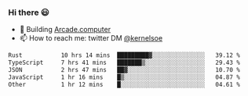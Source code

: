 ### Hi there 😃

- 🔨 Building [Arcade.computer](https://arcade.computer)
- 📫 How to reach me: twitter DM [@kernelsoe](https://twitter.com/kernelsoe)

<!--START_SECTION:waka-->

```txt
Rust           10 hrs 14 mins  █████████▓░░░░░░░░░░░░░░░   39.12 %
TypeScript     7 hrs 41 mins   ███████▒░░░░░░░░░░░░░░░░░   29.43 %
JSON           2 hrs 47 mins   ██▓░░░░░░░░░░░░░░░░░░░░░░   10.70 %
JavaScript     1 hr 16 mins    █▒░░░░░░░░░░░░░░░░░░░░░░░   04.87 %
Other          1 hr 12 mins    █░░░░░░░░░░░░░░░░░░░░░░░░   04.61 %
```

<!--END_SECTION:waka-->
